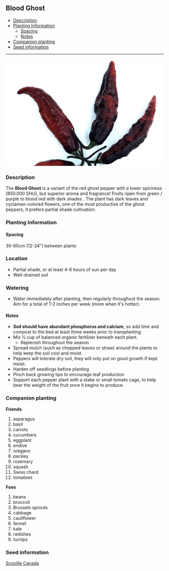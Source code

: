 ## **Blood Ghost**
  - [Description](#description)
  - [Planting Information](#planting-information)
    - [Spacing](#spacing)
    - [Notes](#notes)
  - [Companion planting](#companion-planting)
  - [Seed information](#seed-information)

---


![Blood Ghost](images/blood_ghost.png)

### Description

The **Blood Ghost** is a variant of the red ghost pepper with a lower spiciness (850.000 SHU), but superior aroma and fragrance! Fruits ripen from green / purple to blood red with dark shades . The plant has dark leaves and cyclamen-colored flowers, one of the most productive of the ghost peppers, it prefers partial shade cultivation.

### Planting Information

#### Spacing 

30-60cm (12-24″) between plants

### Location

- Partial shade, or at least 4-6 hours of sun per day
- Well-drained soil

### Watering

  - Water immediately after planting, then regularly throughout the season. Aim for a total of 1-2 inches per week (more when it's hotter).

#### Notes

- **Soil should have abundant phosphorus and calcium**, so add lime and compost to the bed at least three weeks prior to transplanting
- Mix ½ cup of balanced organic fertilizer beneath each plant. 
  - Replenish throughout the season
- Spread mulch (such as chopped leaves or straw) around the plants to help keep the soil cool and moist.
- Peppers will tolerate dry soil, they will only put on good growth if kept moist.
- Harden off seedlings before planting
- Pinch back growing tips to encourage leaf production
- Support each pepper plant with a stake or small tomato cage, to help bear the weight of the fruit once it begins to produce.

### Companion planting

**Friends**

   1. asparagus
   2. basil
   3. carrots
   4. cucumbers
   5. eggplant
   6. endive
   7. oregano
   8. parsley
   9. rosemary
   10. squash
   11. Swiss chard
   12. tomatoes

**Foes**

   1. beans
   2. broccoli
   3. Brussels sprouts
   4. cabbage
   5. cauliflower
   6. fennel
   7. kale
   8. radishes
   9. turnips

### Seed information

[Scoville Canada](https://scovillecanada.com/)
